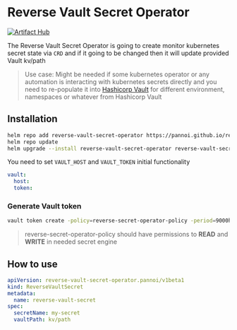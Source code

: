 # Reverse Vault Secret Operator

[![Artifact Hub](https://img.shields.io/endpoint?url=https://artifacthub.io/badge/repository/reverse-vault-secret-operator)](https://artifacthub.io/packages/search?repo=reverse-vault-secret-operator)

The Reverse Vault Secret Operator is going to create monitor kubernetes secret state via `CRD` and if it going to be changed then it will update provided Vault kv/path

> Use case: Might be needed if some kubernetes operator or any automation is interacting with kubernetes secrets directly and you need to re-populate it into [Hashicorp Vault](https://github.com/hashicorp/vault) for different environment, namespaces or whatever from Hashicorp Vault

## Installation

```bash
helm repo add reverse-vault-secret-operator https://pannoi.github.io/reverse-vault-secret-operator-helm/
helm repo update
helm upgrade --install reverse-vault-secret-operator reverse-vault-secret-operator/reverse-vault-secret-operator --values values.yaml
```

You need to set `VAULT_HOST` and `VAULT_TOKEN` initial functionality

```yaml
vault:
  host:
  token:
```

### Generate Vault token
```bash
vault token create -policy=reverse-secret-operator-policy -period=9000h
```

> reverse-secret-operator-policy should have permissions to **READ** and **WRITE** in needed secret engine

## How to use

```yaml
apiVersion: reverse-vault-secret-operator.pannoi/v1beta1
kind: ReverseVaultSecret
metadata:
  name: reverse-vault-secret
spec:
  secretName: my-secret
  vaultPath: kv/path
```
